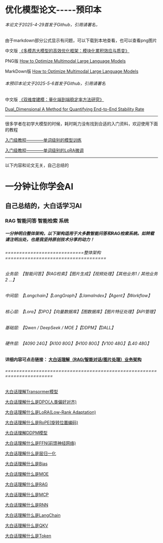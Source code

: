 # 优化模型论文-----预印本
###### 本论文于2025-4-29首发于Github，引用请署名，

由于markdown部分公式显示有问题，可以下载到本地查看，也可以查看png图片

中文版 [《多模态大模型的高效优化框架：模块化累积效应与质变》](https://github.com/YinHanMsn/StudyAI/blob/main/%E3%80%8A%E5%A4%9A%E6%A8%A1%E6%80%81%E5%A4%A7%E6%A8%A1%E5%9E%8B%E7%9A%84%E9%AB%98%E6%95%88%E4%BC%98%E5%8C%96%E6%A1%86%E6%9E%B6%EF%BC%9A%E6%A8%A1%E5%9D%97%E5%8C%96%E7%B4%AF%E7%A7%AF%E6%95%88%E5%BA%94%E4%B8%8E%E8%B4%A8%E5%8F%98%E3%80%8B.pdf)

PNG版 [How to Optimize Multimodal Large Language Models](https://github.com/YinHanMsn/StudyAI/issues/1)

MarkDown版 [How to Optimize Multimodal Large Language Models](https://github.com/YinHanMsn/StudyAI/blob/main/How%20to%20Optimize%20Multimodal%20Large%20Language%20Models.md)


###### 本预印本论文于2025-5-6首发于Github，引用请署名

中文版 [《双维度建模：量化端到端稳定率方法研究》](https://github.com/YinHanMsn/StudyAI/blob/main/%E3%80%8A%E5%8F%8C%E7%BB%B4%E5%BA%A6%E5%BB%BA%E6%A8%A1%EF%BC%9A%E9%87%8F%E5%8C%96%E7%AB%AF%E5%88%B0%E7%AB%AF%E7%A8%B3%E5%AE%9A%E7%8E%87%E6%96%B9%E6%B3%95%E7%A0%94%E7%A9%B6%E3%80%8B.pdf)

[Dual_Dimensional A Method for Quantifying End-to-End Stability Rate](https://github.com/YinHanMsn/StudyAI/blob/main/Dual_Dimensional%20A%20Method%20for%20Quantifying%20End-to-End%20Stability%20Rate.pdf)


---------------
很多学者在初学大模型的时候，耗时耗力没有找到合适的入门资料，欢迎使用下面的教程

[入门级教程————单词级别的模型训练](https://github.com/YinHanMsn/StudyAI/blob/main/Word_TransfomerLLM.py)

[入门级教程————单词级别的LoRA微调](https://github.com/YinHanMsn/StudyAI/blob/main/Word_LoRA_LLM.py)

----------------
以下内容和论文无关，自己总结的

# 一分钟让你学会AI
自己总结的，大白话学习AI
----------------
### RAG 智能问答 智能检索 系统
##### 一分钟明白整体架构，以下架构适用于大多数智能问答和RAG检索系统。如转载请注明出处，也是我坚持原创技术分享的动力！
###### ============================整体架构====================================
  ###### 业务层: 【智能问答】【RAG检索】【图片生成】【视频处理】【其他业务1 / 其他业务2 ...】
  ###### 中间层: 【Langchain】【LangGraph】【LlamaIndex】【Agent】【Workflow】
  ###### 核心层: 【Lora】【DPO】【向量数据库】【图数据库】【图片特征处理】【API管理】
  ###### 基础层: 【Qwen / DeepSeek / MOE 】【DDPM】【DALL】
  ###### 硬件层: 【4090 24G】【A100 80G】【H100 80G】【V100 48G】【L40 48G】
  #### 详细内容可点击链接： [大白话理解（RAG/智能对话/图片处理）业务架构](https://github.com/AI-QKV/StudyAI/blob/main/%E4%B8%9A%E5%8A%A1%E6%9E%B6%E6%9E%84)
###### =======================================================================


[大白话理解Transormer模型](https://github.com/YinHanMsn/StudyAI/blob/main/transformer)

[大白话理解什么是DPO(人类偏好对齐)](https://github.com/AI-QKV/StudyAI/blob/main/DPO)

[大白话理解什么是LoRA(Low-Rank Adaptation)](https://github.com/AI-QKV/StudyAI/blob/main/LoRA)

[大白话理解什么是RoPE(旋转位置编码)](https://github.com/AI-QKV/StudyAI/blob/main/RoPE)

[大白话理解DDPM模型](https://github.com/YinHanMsn/StudyAI/blob/main/DDPM)

[大白话理解什么是FFN(前馈神经网络)](https://github.com/YinHanMsn/StudyAI/blob/main/FFN)

[大白话理解什么是层归一化](https://github.com/AI-QKV/StudyAI/blob/main/LayerNorm)

[大白话理解什么是Bias](https://github.com/YinHanMsn/StudyAI/blob/main/Bias)

[大白话理解什么是MOE](https://github.com/YinHanMsn/StudyAI/blob/main/MOE)

[大白话理解什么是RAG](https://github.com/YinHanMsn/StudyAI/blob/main/RAG)

[大白话理解什么是MCP](https://github.com/YinHanMsn/StudyAI/blob/main/MCP)

[大白话理解什么是RNN](https://github.com/YinHanMsn/StudyAI/blob/main/RNN)

[大白话理解什么是LangChain](https://github.com/AI-QKV/StudyAI/blob/main/Langchain)

[大白话理解什么是QKV](https://github.com/AI-QKV/StudyAI/blob/main/QKV)

[大白话理解什么是Token](https://github.com/AI-QKV/StudyAI/blob/main/token)












